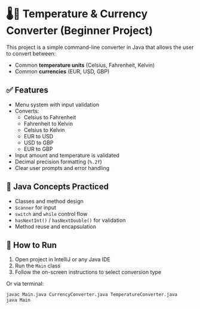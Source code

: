 # 🌡️💱 Temperature & Currency Converter (Beginner Project)

This project is a simple command-line converter in Java that allows the user to convert between:
- Common **temperature units** (Celsius, Fahrenheit, Kelvin)
- Common **currencies** (EUR, USD, GBP)

## ✅ Features

- Menu system with input validation
- Converts:
    - Celsius to Fahrenheit
    - Fahrenheit to Kelvin
    - Celsius to Kelvin
    - EUR to USD
    - USD to GBP
    - EUR to GBP
- Input amount and temperature is validated
- Decimal precision formatting (`%.2f`)
- Clear user prompts and error handling

## 🧠 Java Concepts Practiced

- Classes and method design
- `Scanner` for input
- `switch` and `while` control flow
- `hasNextInt()` / `hasNextDouble()` for validation
- Method reuse and encapsulation

## 🚀 How to Run

1. Open project in IntelliJ or any Java IDE
2. Run the `Main` class
3. Follow the on-screen instructions to select conversion type

Or via terminal:

```bash
javac Main.java CurrencyConverter.java TemperatureConverter.java
java Main
